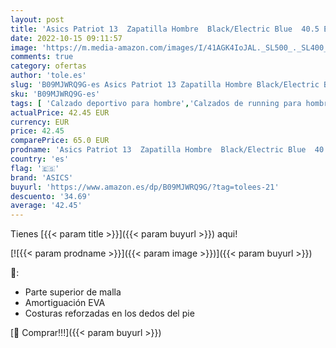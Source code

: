```yaml
---
layout: post
title: 'Asics Patriot 13  Zapatilla Hombre  Black/Electric Blue  40.5 EU'
date: 2022-10-15 09:11:57
image: 'https://m.media-amazon.com/images/I/41AGK4IoJAL._SL500_._SL400_.jpg'
comments: true
category: ofertas
author: 'tole.es'
slug: 'B09MJWRQ9G-es Asics Patriot 13 Zapatilla Hombre Black/Electric Blue 40.5 EU'
sku: 'B09MJWRQ9G-es'
tags: [ 'Calzado deportivo para hombre','Calzados de running para hombre','Calzados para correr en asfalto para hombre','Zapatillas y calzado deportivo para hombre','Zapatos','Zapatos para hombre','Zapatos y complementos','asics','zapatilla','🇪🇸', ]
actualPrice: 42.45 EUR
currency: EUR
price: 42.45
comparePrice: 65.0 EUR
prodname: 'Asics Patriot 13  Zapatilla Hombre  Black/Electric Blue  40.5 EU'
country: 'es'
flag: '🇪🇸'
brand: 'ASICS'
buyurl: 'https://www.amazon.es/dp/B09MJWRQ9G/?tag=tolees-21'
descuento: '34.69'
average: '42.45'
---
```


Tienes [{{< param title >}}]({{< param buyurl >}}) aqui!

[![{{< param prodname >}}]({{< param image >}})]({{< param buyurl >}})

🔎:

- Parte superior de malla
- Amortiguación EVA
- Costuras reforzadas en los dedos del pie

[🛒 Comprar!!!]({{< param buyurl >}})
